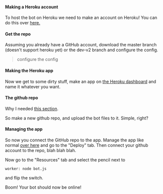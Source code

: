  #### Making a Heroku account
To host the bot on Heroku we need to make an account on Heroku!
You can do this over [here.](dashboard.heroku.com)

#### Get the repo
Assuming you already have a GitHub account, download the master branch (doesn't support heroku yet) or the dev-v2 branch and configure the config.
> configure the config

#### Making the Heroku app
Now we get to some dirty stuff, make an app on [the Heroku dashboard](https://dashboard.heroku.com/new-app) and name it whatever you want.

#### The github repo
Why I needed [this section](https://github.com/house-of-balance/DR.-NOPE/wiki/Hosting-With-Heroku#get-the-repo). 

So make a new github repo, and upload the bot files to it. Simple, right?

#### Managing the app
So now you connect the GitHub repo to the app. Manage the app like normal [over here](dashboard.heroku.com) and go to the "Deploy" tab. Then connect your github account to the repo, blah blah blah.

Now go to the "Resources" tab and select the pencil next to 

    worker: node bot.js

and flip the switch.

Boom! Your bot should now be online!
